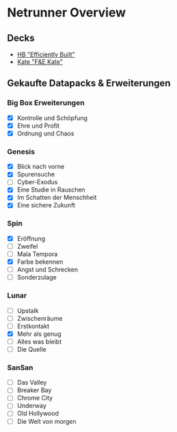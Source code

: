 # Netrunner Overview
## Decks

- [HB "Efficiently Built"](http://netrunnerdb.com/de/decklist/24110/efficiently-built-0-1)
- [Kate "F&E Kate"](http://netrunnerdb.com/de/decklist/24109/f-e-kate-0-1)

## Gekaufte Datapacks & Erweiterungen

### Big Box Erweiterungen
- [x] Kontrolle und Schöpfung
- [x] Ehre und Profit
- [x] Ordnung und Chaos

### Genesis
- [x] Blick nach vorne
- [x] Spurensuche
- [ ] Cyber-Exodus
- [x] Eine Studie in Rauschen
- [x] Im Schatten der Menschheit
- [x] Eine sichere Zukunft

### Spin
- [x] Eröffnung
- [ ] Zweifel
- [ ] Mala Tempora
- [x] Farbe bekennen
- [ ] Angst und Schrecken
- [ ] Sonderzulage

### Lunar
- [ ] Upstalk
- [ ] Zwischenräume
- [ ] Erstkontakt
- [x] Mehr als genug
- [ ] Alles was bleibt
- [ ] Die Quelle

### SanSan
- [ ] Das Valley
- [ ] Breaker Bay
- [ ] Chrome City
- [ ] Underway
- [ ] Old Hollywood
- [ ] Die Welt von morgen
